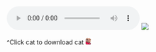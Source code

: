 <audio autoplay="" loop="" controls="" src="jam.mp3?raw=true"></audio>
<a href="https://piped.mha.fi/watch?v=dQw4w9WgXcQ"><img src="catvibe.gif?raw=true" width="200px"></a>
<p> ^Click cat to download cat <img src="xqcL.png" height="16px" width="16px"></p>
